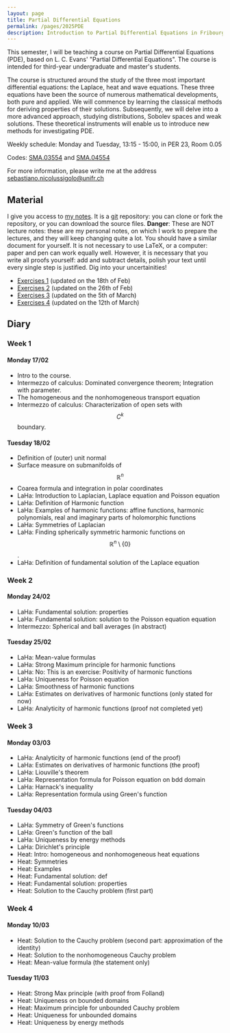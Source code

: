 ```yaml
---
layout: page
title: Partial Differential Equations
permalink: /pages/2025PDE
description: Introduction to Partial Differential Equations in Fribourg in 2025
---
```


This semester, I will be teaching a course on Partial Differential Equations (PDE), based on L. C. Evans' "Partial Differential Equations". 
The course is intended for third-year undergraduate and master's students.

The course is structured around the study of the three most important differential equations:
the Laplace, heat and wave equations.
These three equations have been the source of numerous mathematical developments, both pure and applied.
We will commence by learning the classical methods for deriving properties of their solutions.
Subsequently, we will delve into a more advanced approach, studying distributions, Sobolev spaces and weak solutions. 
These theoretical instruments will enable us to introduce new methods for investigating PDE.


Weekly schedule:
Monday and Tuesday, 13:15 - 15:00, in PER 23, Room 0.05
	
Codes: [SMA.03554](https://www.unifr.ch/timetable/en/course.html?show=122181)
and [SMA.04554](https://www.unifr.ch/timetable/en/course.html?show=122182)

For more information, please write me at the address
<sebastiano.nicolussigolo@unifr.ch>

## Material

I give you access to [my notes](https://github.com/Seba272/2025-01-09-IntroductionToPDE_public).
It is a [git](https://en.wikipedia.org/wiki/Git) repository: you can clone or fork the repository, or you can download the source files.
**Danger**: These are NOT lecture notes: these are my personal notes, on which I work to prepare the lectures, and they will keep changing quite a lot.
You should have a similar document for yourself.
It is not necessary to use LaTeX, or a computer: paper and pen can work equally well.
However, it is necessary that you write all proofs yourself: add and subtract details, polish your text until every single step is justified. 
Dig into your uncertainities!

* [Exercises 1](/assets/pdf/2025-PDE-Exercises-01.pdf) (updated on the 18th of Feb)
* [Exercises 2](/assets/pdf/2025-PDE-Exercises-02.pdf) (updated on the 26th of Feb)
* [Exercises 3](/assets/pdf/2025-PDE-Exercises-03.pdf) (updated on the 5th of March)
* [Exercises 4](/assets/pdf/2025-PDE-Exercises-04.pdf) (updated on the 12th of March)

## Diary

### Week 1

#### Monday 17/02
* Intro to the course.
* Intermezzo of calculus: Dominated convergence theorem; Integration with parameter.
* The homogeneous and the nonhomogeneous transport equation
* Intermezzo of calculus: Characterization of open sets with $$C^k$$ boundary.

#### Tuesday 18/02
* Definition of (outer) unit normal
* Surface measure on submanifolds of $$\mathbb R^n$$
* Coarea formula and integration in polar coordinates
* LaHa: Introduction to Laplacian, Laplace equation and Poisson equation
* LaHa: Definition of Harmonic function
* LaHa: Examples of harmonic functions: affine functions, harmonic polynomials, real and imaginary parts of holomorphic functions
* LaHa: Symmetries of Laplacian
* LaHa: Finding spherically symmetric harmonic functions on $$\mathbb R^n\setminus\{0\}$$.
* LaHa: Definition of fundamental solution of the Laplace equation

### Week 2

#### Monday 24/02
- LaHa: Fundamental solution: properties
- LaHa: Fundamental solution: solution to the Poisson equation equation
- Intermezzo: Spherical and ball averages (in abstract)

#### Tuesday 25/02
- LaHa: Mean-value formulas
- LaHa: Strong Maximum principle for harmonic functions
- LaHa: No: This is an exercise: Positivity of harmonic functions
- LaHa: Uniqueness for Poisson equation
- LaHa: Smoothness of harmonic functions
- LaHa: Estimates on derivatives of harmonic functions (only stated for now)
- LaHa: Analyticity of harmonic functions (proof not completed yet)

### Week 3

#### Monday 03/03
- LaHa: Analyticity of harmonic functions (end of the proof)
- LaHa: Estimates on derivatives of harmonic functions (the proof)
- LaHa: Liouville's theorem
- LaHa: Representation formula for Poisson equation on bdd domain
- LaHa: Harnack's inequality
- LaHa: Representation formula using Green's function

#### Tuesday 04/03
- LaHa: Symmetry of Green's functions
- LaHa: Green's function of the ball
- LaHa: Uniqueness by energy methods
- LaHa: Dirichlet's principle
- Heat: Intro: homogeneous and nonhomogeneous heat equations
- Heat: Symmetries
- Heat: Examples
- Heat: Fundamental solution: def
- Heat: Fundamental solution: properties
- Heat: Solution to the Cauchy problem (first part)

### Week 4

#### Monday 10/03
- Heat: Solution to the Cauchy problem (second part: approximation of the identity)
- Heat: Solution to the nonhomogeneous Cauchy problem
- Heat: Mean-value formula (the statement only)

#### Tuesday 11/03
- Heat: Strong Max principle (with proof from Folland)
- Heat: Uniqueness on bounded domains
- Heat: Maximum principle for unbounded Cauchy problem
- Heat: Uniqueness for unbounded domains
- Heat: Uniqueness by energy methods


